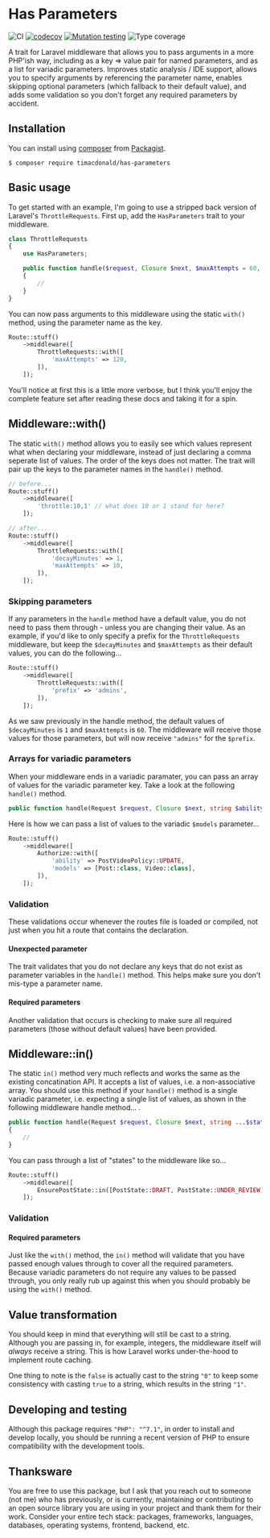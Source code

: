 # Has Parameters

![CI](https://github.com/timacdonald/has-parameters/workflows/CI/badge.svg) [![codecov](https://codecov.io/gh/timacdonald/has-parameters/branch/master/graph/badge.svg)](https://codecov.io/gh/timacdonald/has-parameters) [![Mutation testing](https://img.shields.io/endpoint?style=flat&url=https%3A%2F%2Fbadge-api.stryker-mutator.io%2Fgithub.com%2Ftimacdonald%2Fhas-parameters%2Fmaster)](https://dashboard.stryker-mutator.io/reports/github.com/timacdonald/has-parameters/master) ![Type coverage](https://shepherd.dev/github/timacdonald/has-parameters/coverage.svg)

A trait for Laravel middleware that allows you to pass arguments in a more PHP'ish way, including as a key => value pair for named parameters,  and as a list for variadic parameters. Improves static analysis / IDE support, allows you to specify arguments by referencing the parameter name, enables skipping optional parameters (which fallback to their default value), and adds some validation so you don't forget any required parameters by accident.

## Installation

You can install using [composer](https://getcomposer.org/) from [Packagist](https://packagist.org/packages/timacdonald/has-parameters).

```
$ composer require timacdonald/has-parameters
```

## Basic usage

To get started with an example, I'm going to use a stripped back version of Laravel's `ThrottleRequests`. First up, add the `HasParameters` trait to your middleware.

```php
class ThrottleRequests
{
    use HasParameters;

    public function handle($request, Closure $next, $maxAttempts = 60, $decayMinutes = 1, $prefix = '')
    {
        //
    }
}
```

You can now pass arguments to this middleware using the static `with()` method, using the parameter name as the key.

```php
Route::stuff()
    ->middleware([
        ThrottleRequests::with([
            'maxAttempts' => 120,
        ]),
    ]);
```

You'll notice at first this is a little more verbose, but I think you'll enjoy the complete feature set after reading these docs and taking it for a spin.

## Middleware::with()

The static `with()` method allows you to easily see which values represent what when declaring your middleware, instead of just declaring a comma seperate list of values.
The order of the keys does not matter. The trait will pair up the keys to the parameter names in the `handle()` method.

```php
// before...
Route::stuff()
    ->middleware([
        'throttle:10,1' // what does 10 or 1 stand for here?
    ]);

// after...
Route::stuff()
    ->middleware([
        ThrottleRequests::with([
            'decayMinutes' => 1,
            'maxAttempts' => 10,
        ]),
    ]);
```

### Skipping parameters

If any parameters in the `handle` method have a default value, you do not need to pass them through - unless you are changing their value. As an example, if you'd like to only specify a prefix for the `ThrottleRequests` middleware, but keep the `$decayMinutes` and `$maxAttempts` as their default values, you can do the following...

```php
Route::stuff()
    ->middleware([
        ThrottleRequests::with([
            'prefix' => 'admins',
        ]),
    ]);
```

As we saw previously in the handle method, the default values of `$decayMinutes` is `1` and `$maxAttempts` is `60`. The middleware will receive those values for those parameters, but will now receive `"admins"` for the `$prefix`.

### Arrays for variadic parameters

When your middleware ends in a variadic paramater, you can pass an array of values for the variadic parameter key. Take a look at the following `handle()` method.

```php
public function handle(Request $request, Closure $next, string $ability, string ...$models)
```

Here is how we can pass a list of values to the variadic `$models` parameter...

```php
Route::stuff()
    ->middleware([
        Authorize::with([
            'ability' => PostVideoPolicy::UPDATE,
            'models' => [Post::class, Video::class],
        ]),
    ]);
```

### Validation

These validations occur whenever the routes file is loaded or compiled, not just when you hit a route that contains the declaration.

#### Unexpected parameter

The trait validates that you do not declare any keys that do not exist as parameter variables in the `handle()` method. This helps make sure you don't mis-type a parameter name.

#### Required parameters

Another validation that occurs is checking to make sure all required parameters (those without default values) have been provided.

## Middleware::in()

The static `in()` method very much reflects and works the same as the existing concatination API. It accepts a list of values, i.e. a non-associative array. You should use this method if your `handle()` method is a single variadic parameter, i.e. expecting a single list of values, as shown in the following middleware handle method...
.
```php
public function handle(Request $request, Closure $next, string ...$states)
{
    //
}
```

You can pass through a list of "states" to the middleware like so...

```php
Route::stuff()
    ->middleware([
        EnsurePostState::in([PostState::DRAFT, PostState::UNDER_REVIEW]),
    ]);
```

### Validation

#### Required parameters

Just like the `with()` method, the `in()` method will validate that you have passed enough values through to cover all the required parameters. Because variadic parameters do not require any values to be passed through, you only really rub up against this when you should probably be using the `with()` method.

## Value transformation

You should keep in mind that everything will still be cast to a string. Although you are passing in, for example, integers, the middleware itself will *always* receive a string. This is how Laravel works under-the-hood to implement route caching.

One thing to note is the `false` is actually cast to the string `"0"` to keep some consistency with casting `true` to a string, which results in the string `"1"`.

## Developing and testing

Although this package requires `"PHP": "^7.1"`, in order to install and develop locally, you should be running a recent version of PHP to ensure compatibility with the development tools.

## Thanksware

You are free to use this package, but I ask that you reach out to someone (not me) who has previously, or is currently, maintaining or contributing to an open source library you are using in your project and thank them for their work. Consider your entire tech stack: packages, frameworks, languages, databases, operating systems, frontend, backend, etc.
